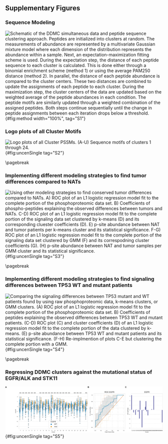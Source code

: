 ## Supplementary Figures

<!-- (Supp. Figure 1) -->
### Sequence Modeling

![**Schematic of the DDMC simultaneous data and peptide sequence clustering approach.** Peptides are initialized into clusters at random. The measurements of abundance are represented by a multivariate Gaussian mixture model where each dimension of the distribution represents the abundance within a sample. Next, an expectation-maximization fitting scheme is used. During the expectation step, the distance of each peptide sequence to each cluster is calculated. This is done either through a binomial enrichment scheme (method 1) or using the average PAM250 distance (method 2). In parallel, the distance of each peptide abundance is compared to the cluster centers. These two distances are combined to update the assignments of each peptide to each cluster. During the maximization step, the cluster centers of the data are updated based on the weighted average of the peptide abundances in each condition. The peptide motifs are similarly updated through a weighted combination of the assigned peptides. Both steps continue sequentially until the change in peptide assignments between each iteration drops below a threshold.](EM_diagram.svg){#fig:method width="100%", tag="S1"}


<!-- (Supp. Figure 2) -->
### Logo plots of all Cluster Motifs

![**Logo plots of all Cluster PSSMs.** (A-U) Sequence motifs of clusters 1 through 24.](figureMS1.svg){#fig:uncenSingle tag="S2"}

\pagebreak

<!-- (Supp. Figure 3) -->
### Implementing different modeling strategies to find tumor differences compared to NATs

![**Using other modeling strategies to find conserved tumor differences compared to NATs.** A) ROC plot of an L1 logistic regression model fit to the complete portion of the phosphoproteomic data set. B) Coefficients of phospho-peptides explaining the observed differences between tumors and NATs. C-D) ROC plot of an L1 logistic regression model fit to the complete portion of the signaling data set clustered by k-means (D) and its corresponding cluester coefficients (D). E) p-site abundance between NAT and tumor patients per k-means cluster and its statistical significance. F-G) ROC plot of an L1 logistic regression model fit to the complete portion of the signaling data set clustered by GMM (F) and its correspodning cluster coefficients (G). (H) p-site abundance between NAT and tumor samples per GMM cluster and its statistical significance.](figureMS3.svg){#fig:uncenSingle tag="S3"}

\pagebreak

<!-- (Supp. Figure 4) -->
### Implementing different modeling strategies to find signaling differences between TP53 WT and mutant patients

![**Comparing the signaling differences between TP53 mutant and WT patients found by using raw phosphoproteomic data, k-means clusters, or GMM clusters.** (A) ROC plot of an L1 logistic regression model fit to the complete portion of the phosphoproteomic data set. B) Coefficients of peptides explaining the observed differences between TP53 WT and mutant patients. (C-D) ROC plot (C) and cluster coefficients (D) of an L1 logistic regression model fit to the complete portion of the data clustered by k-means. (E) p-site abundance between TP53 WT and mutant patients and its statistical significance. (F-H) Re-implmention of plots C-E but clustering the complete portion with a GMM.](figureMS4.svg){#fig:uncenSingle tag="S4"}


\pagebreak

<!-- (Supp. Figure 5) -->
### Regressing DDMC clusters against the mutational status of EGFR/ALK and STK11

![**Prediction of EGFRm/ALKf and STK11 mutants.** A) TP53 cluster coefficients of an L1 logistic regression model. B) Phosphorylation levels of EGFR/ALK WT versus mutant patients and its statistical significance. C) ROC plot of an L1 logistic regression model fit to the DDMC clusters D) EGFRm/ALKf DDMC cluster coefficients of an L1 logistic regression model. (E-G) Re-implementation of plots B-D but predicting STK11 mutational status.](figureMS5.svg){#fig:uncenSingle tag="S5"}